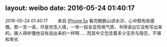 layout: weibo
date: 2016-05-24 01:40:17
---
<meta name="referrer" content="no-referrer" />

2016-05-24 01:40:17  &nbsp;&nbsp;&nbsp;&nbsp;&nbsp;&nbsp; 来自 <a href="sinaweibo://customweibosource" rel="nofollow">iPhone 5s</a>
看完鲍鹏山讲水浒，心中颇有些感慨。那一言一语，尽是世态人情，一举一投全显性格气质，书得读出它没有写出来的，跟人得听懂他没有说出来的一样啊……而其中又包含着多少无奈与隐忍，不堪和卑劣 ​​​
